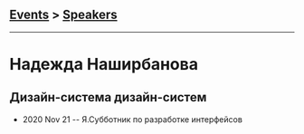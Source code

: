 ## [Events](../README.md) > [Speakers](../speakers.md)
---

# Надежда Наширбанова

## Дизайн-система дизайн-систем
- 2020 Nov 21 -- Я.Субботник по разработке интерфейсов    
